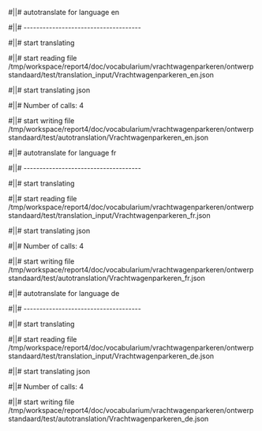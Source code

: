 #||# autotranslate for language en  

#||# -------------------------------------  

#||# start translating  

#||# start reading file /tmp/workspace/report4/doc/vocabularium/vrachtwagenparkeren/ontwerpstandaard/test/translation_input/Vrachtwagenparkeren_en.json  

#||# start translating json  

#||# Number of calls: 4  

#||# start writing file /tmp/workspace/report4/doc/vocabularium/vrachtwagenparkeren/ontwerpstandaard/test/autotranslation/Vrachtwagenparkeren_en.json  

#||# autotranslate for language fr  

#||# -------------------------------------  

#||# start translating  

#||# start reading file /tmp/workspace/report4/doc/vocabularium/vrachtwagenparkeren/ontwerpstandaard/test/translation_input/Vrachtwagenparkeren_fr.json  

#||# start translating json  

#||# Number of calls: 4  

#||# start writing file /tmp/workspace/report4/doc/vocabularium/vrachtwagenparkeren/ontwerpstandaard/test/autotranslation/Vrachtwagenparkeren_fr.json  

#||# autotranslate for language de  

#||# -------------------------------------  

#||# start translating  

#||# start reading file /tmp/workspace/report4/doc/vocabularium/vrachtwagenparkeren/ontwerpstandaard/test/translation_input/Vrachtwagenparkeren_de.json  

#||# start translating json  

#||# Number of calls: 4  

#||# start writing file /tmp/workspace/report4/doc/vocabularium/vrachtwagenparkeren/ontwerpstandaard/test/autotranslation/Vrachtwagenparkeren_de.json  

